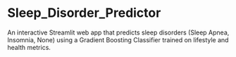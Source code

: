 # Sleep_Disorder_Predictor
An interactive Streamlit web app that predicts sleep disorders (Sleep Apnea, Insomnia, None) using a Gradient Boosting Classifier trained on lifestyle and health metrics.
